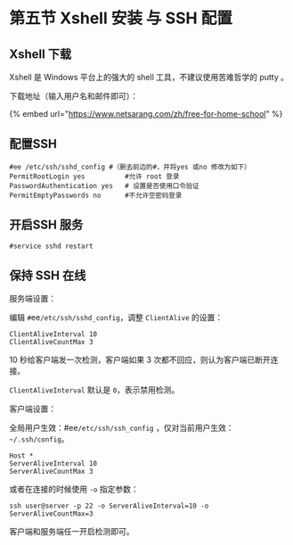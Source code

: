 # 第五节 Xshell 安装 与 SSH 配置

## Xshell 下载

Xshell 是 Windows 平台上的强大的 shell 工具，不建议使用苦难哲学的 putty 。

下载地址（输入用户名和邮件即可）：

{% embed url="https://www.netsarang.com/zh/free-for-home-school" %}

## 配置SSH

```
#ee /etc/ssh/sshd_config #（删去前边的#，并将yes 或no 修改为如下）
PermitRootLogin yes          #允许 root 登录 
PasswordAuthentication yes   # 设置是否使用口令验证 
PermitEmptyPasswords no      #不允许空密码登录
```

## 开启SSH 服务

`#service sshd restart`

## 保持 SSH 在线 <a href="bao-chi-ssh-zai-xian" id="bao-chi-ssh-zai-xian"></a>

服务端设置：

编辑 `#`ee`/etc/ssh/sshd_config`，调整 `ClientAlive` 的设置：

```
ClientAliveInterval 10
ClientAliveCountMax 3
```

10 秒给客户端发一次检测，客户端如果 3 次都不回应，则认为客户端已断开连接。

`ClientAliveInterval` 默认是 `0`，表示禁用检测。

客户端设置：

全局用户生效：#ee`/etc/ssh/ssh_config` ，仅对当前用户生效：`~/.ssh/config`。

```
Host *
ServerAliveInterval 10
ServerAliveCountMax 3
```

或者在连接的时候使用 `-o` 指定参数：

```
ssh user@server -p 22 -o ServerAliveInterval=10 -o ServerAliveCountMax=3
```

客户端和服务端任一开启检测即可。
